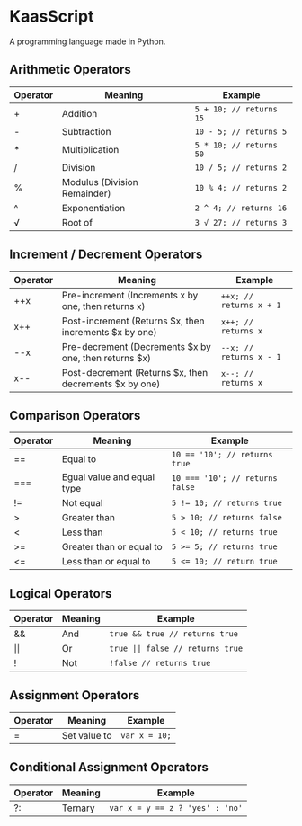 # KaasScript

A programming language made in Python.

## Arithmetic Operators

| Operator | Meaning                      | Example                             |
| -------- | ---------------------------- | ----------------------------------- |
| +        | Addition                     | <code>5 + 10; // returns 15</code>  |
| -        | Subtraction                  | <code>10 - 5; // returns 5</code>   |
| \*       | Multiplication               | <code>5 \* 10; // returns 50</code> |
| /        | Division                     | <code>10 / 5; // returns 2</code>   |
| %        | Modulus (Division Remainder) | <code>10 % 4; // returns 2</code>   |
| ^        | Exponentiation               | <code>2 ^ 4; // returns 16</code>   |
| √        | Root of                      | <code>3 √ 27; // returns 3</code>   |

## Increment / Decrement Operators

| Operator | Meaning                                                | Example                            |
| -------- | ------------------------------------------------------ | ---------------------------------- |
| ++x      | Pre-increment (Increments x by one, then returns x)    | <code>++x; // returns x + 1</code> |
| x++      | Post-increment (Returns $x, then increments $x by one) | <code>x++; // returns x</code>     |
| --x      | Pre-decrement (Decrements $x by one, then returns $x)  | <code>--x; // returns x - 1</code> |
| x--      | Post-decrement (Returns $x, then decrements $x by one) | <code>x--; // returns x</code>     |

## Comparison Operators

| Operator | Meaning                    | Example                                    |
| -------- | -------------------------- | ------------------------------------------ |
| ==       | Equal to                   | <code>10 == '10'; // returns true</code>   |
| ===      | Egual value and equal type | <code>10 === '10'; // returns false</code> |
| !=       | Not equal                  | <code>5 != 10; // returns true</code>      |
| >        | Greater than               | <code>5 > 10; // returns false</code>      |
| <        | Less than                  | <code>5 < 10; // returns true</code>       |
| >=       | Greater than or equal to   | <code>5 >= 5; // returns true</code>       |
| <=       | Less than or equal to      | <code>5 <= 10; // return true</code>       |

## Logical Operators

| Operator | Meaning | Example                                              |
| -------- | ------- | ---------------------------------------------------- |
| &&       | And     | <code>true && true // returns true</code>            |
| \|\|     | Or      | <code>true &#124;&#124; false // returns true</code> |
| !        | Not     | <code>!false // returns true</code>                  |

## Assignment Operators

| Operator | Meaning      | Example                  |
| -------- | ------------ | ------------------------ |
| =        | Set value to | <code>var x = 10;</code> |

## Conditional Assignment Operators

| Operator | Meaning | Example                                    |
| -------- | ------- | ------------------------------------------ |
| ?:       | Ternary | <code>var x = y == z ? 'yes' : 'no'</code> |
